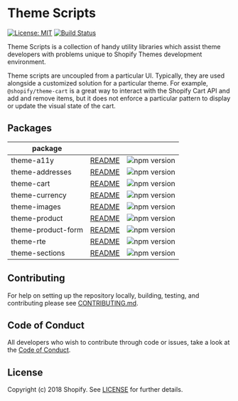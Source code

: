 # Theme Scripts

[![License: MIT](https://img.shields.io/badge/License-MIT-green.svg)](LICENSE.md)
[![Build Status](https://travis-ci.org/Shopify/theme-scripts.svg?branch=master)](https://travis-ci.org/Shopify/theme-scripts)

Theme Scripts is a collection of handy utility libraries which assist theme developers with problems unique to Shopify Themes development environment.

Theme scripts are uncoupled from a particular UI. Typically, they are used alongside a customized solution for a particular theme. For example, `@shopify/theme-cart` is a great way to interact with the Shopify Cart API and add and remove items, but it does not enforce a particular pattern to display or update the visual state of the cart.

## Packages

| package            |                                                 |                                                                              |
| ------------------ | ----------------------------------------------- | ---------------------------------------------------------------------------- |
| theme-a11y         | [README](packages/theme-a11y/README.md)         | ![npm version](https://badge.fury.io/js/%40shopify%2Ftheme-a11y.svg)         |
| theme-addresses    | [README](packages/theme-addresses/README.md)    | ![npm version](https://badge.fury.io/js/%40shopify%2Ftheme-addresses.svg)    |
| theme-cart         | [README](packages/theme-cart/README.md)         | ![npm version](https://badge.fury.io/js/%40shopify%2Ftheme-cart.svg)         |
| theme-currency     | [README](packages/theme-currency/README.md)     | ![npm version](https://badge.fury.io/js/%40shopify%2Ftheme-currency.svg)     |
| theme-images       | [README](packages/theme-images/README.md)       | ![npm version](https://badge.fury.io/js/%40shopify%2Ftheme-images.svg)       |
| theme-product      | [README](packages/theme-product/README.md)      | ![npm version](https://badge.fury.io/js/%40shopify%2Ftheme-product.svg)      |
| theme-product-form | [README](packages/theme-product-form/README.md) | ![npm version](https://badge.fury.io/js/%40shopify%2Ftheme-product-form.svg) |
| theme-rte          | [README](packages/theme-rte/README.md)          | ![npm version](https://badge.fury.io/js/%40shopify%2Ftheme-rte.svg)          |
| theme-sections     | [README](packages/theme-sections/README.md)     | ![npm version](https://badge.fury.io/js/%40shopify%2Ftheme-sections.svg)     |

## Contributing

For help on setting up the repository locally, building, testing, and contributing
please see [CONTRIBUTING.md](https://github.com/Shopify/theme-scripts/blob/master/CONTRIBUTING.md).

## Code of Conduct

All developers who wish to contribute through code or issues, take a look at the
[Code of Conduct](https://github.com/Shopify/theme-scripts/blob/master/CODE_OF_CONDUCT.md).

## License

Copyright (c) 2018 Shopify. See [LICENSE](https://github.com/Shopify/theme-scripts/blob/master/LICENSE) for further details.
